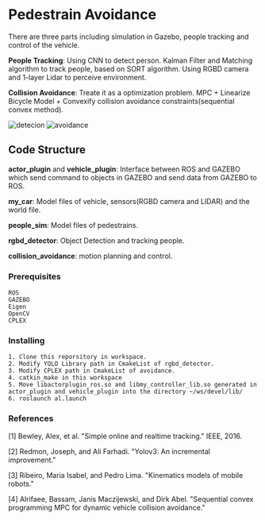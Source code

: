 # Pedestrain Avoidance
There are three parts including simulation in Gazebo, people tracking and control of the vehicle.

**People Tracking**: Using CNN to detect person. Kalman Filter and Matching algorithm to track people, based on SORT algorithm. Using RGBD camera and 1-layer Lidar to  perceive environment.

**Collision Avoidance**: Treate it as a optimization problem. MPC + Linearize Bicycle Model + Convexify collision avoidance constraints(sequential convex method).

![detecion](https://media.giphy.com/media/dVimvA9hbLlGFSFmL5/giphy.gif)
![avoidance](https://media.giphy.com/media/cPg8Gad5tsDsB80l3r/giphy.gif)
## Code Structure
**actor_plugin** and **vehicle_plugin**: Interface between ROS and GAZEBO which send command to objects in GAZEBO and send data from GAZEBO to ROS.

**my_car**: Model files of vehicle, sensors(RGBD camera and LIDAR)  and the world file. 

**people_sim**: Model files of pedestrains.

**rgbd_detector**: Object Detection and tracking people.

**collision_avoidance**: motion planning and control. 

### Prerequisites
```
ROS
GAZEBO
Eigen
OpenCV
CPLEX
```

### Installing
```
1. Clone this reporsitory in workspace.
2. Modify YOLO Library path in CmakeList of rgbd_detector.
3. Modify CPLEX path in CmakeList of avoidance.
4. catkin_make in this workspace
5. Move libactorplugin_ros.so and libmy_controller_lib.so generated in actor_plugin and vehicle_plugin into the directory ~/ws/devel/lib/ 
6. roslaunch al.launch
```
### References
[1] Bewley, Alex, et al. "Simple online and realtime tracking."  IEEE, 2016.

[2] Redmon, Joseph, and Ali Farhadi. "Yolov3: An incremental improvement." 

[3] Ribeiro, Maria Isabel, and Pedro Lima. "Kinematics models of mobile robots." 

[4] Alrifaee, Bassam, Janis Maczijewski, and Dirk Abel. "Sequential convex programming MPC for dynamic vehicle collision avoidance."
